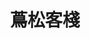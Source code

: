 ---
title: "蔦松客棧"
description: "蔦松客棧"
layout: shop
keywords:
  - 美食競賽
  - 台灣美食
  - 美食精選
datePublished: "2025-06-30"
dateModified: "2025-07-02"
city: "雲林縣"
district: "水林鄉"
address: "雲林縣水林鄉蔦松路8號"
phone: "0935114228"
geo: "23.51964688200378, 120.23084349051639"
google_map: "https://maps.app.goo.gl/gdbKHR1MNyWigvdTA"
footinder: "https://footinder.com.tw/%E9%9B%B2%E6%9E%97%E7%B8%A3%E6%B0%B4%E6%9E%97%E9%84%89/2153/"
official: ""
award:
  - name: "500盤"
    year: "2024"
    entries:
      - dishes:
          - "龍葵排骨粥"

---